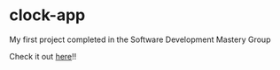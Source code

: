 # clock-app
My first project completed in the Software Development Mastery Group

Check it out <a href="https://andrew-k191.github.io/clock-app/">here</a>!!
